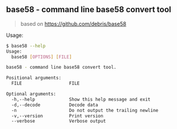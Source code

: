 ## base58 - command line base58 convert tool


> based on https://github.com/debris/base58


Usage:
```bash
$ base58 --help
Usage:
  base58 [OPTIONS] [FILE]

base58 - command line base58 convert tool.

Positional arguments:
  FILE                  FILE

Optional arguments:
  -h,--help             Show this help message and exit
  -d,--decode           Decode data
  -n                    Do not output the trailing newline
  -v,--version          Print version
  --verbose             Verbose output
```
